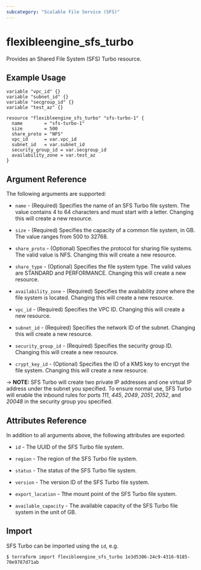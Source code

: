 ```yaml
---
subcategory: "Scalable File Service (SFS)"
---
```


# flexibleengine_sfs_turbo

Provides an Shared File System (SFS) Turbo resource.

## Example Usage

```hcl
variable "vpc_id" {}
variable "subnet_id" {}
variable "secgroup_id" {}
variable "test_az" {}

resource "flexibleengine_sfs_turbo" "sfs-turbo-1" {
  name        = "sfs-turbo-1"
  size        = 500
  share_proto = "NFS"
  vpc_id      = var.vpc_id
  subnet_id   = var.subnet_id
  security_group_id = var.secgroup_id
  availability_zone = var.test_az
}
```

## Argument Reference

The following arguments are supported:

* `name` - (Required) Specifies the name of an SFS Turbo file system. The value contains 4 to 64
  characters and must start with a letter. Changing this will create a new resource.

* `size` - (Required) Specifies the capacity of a common file system, in GB. The value ranges from 500 to 32768.

* `share_proto` - (Optional) Specifies the protocol for sharing file systems. The valid value is NFS.
  Changing this will create a new resource.

* `share_type` - (Optional) Specifies the file system type. The valid values are STANDARD and PERFORMANCE.
  Changing this will create a new resource.

* `availability_zone` - (Required) Specifies the availability zone where the file system is located.
  Changing this will create a new resource.

* `vpc_id` - (Required) Specifies the VPC ID. Changing this will create a new resource.

* `subnet_id` - (Required) Specifies the network ID of the subnet. Changing this will create a new resource.

* `security_group_id` - (Required) Specifies the security group ID. Changing this will create a new resource.

* `crypt_key_id` - (Optional) Specifies the ID of a KMS key to encrypt the file system.
  Changing this will create a new resource.

-> **NOTE:**
  SFS Turbo will create two private IP addresses and one virtual IP address under the subnet you specified.
  To ensure normal use, SFS Turbo will enable the inbound rules for ports *111*, *445*, *2049*, *2051*, *2052*,
  and *20048* in the security group you specified.

## Attributes Reference

In addition to all arguments above, the following attributes are exported:

* `id` - The UUID of the SFS Turbo file system.

* `region` - The region of the SFS Turbo file system.

* `status` - The status of the SFS Turbo file system.

* `version` - The version ID of the SFS Turbo file system.

* `export_location` - Tthe mount point of the SFS Turbo file system.

* `available_capacity` - The available capacity of the SFS Turbo file system in the unit of GB.

## Import

SFS Turbo can be imported using the `id`, e.g.

```
$ terraform import flexibleengine_sfs_turbo 1e3d5306-24c9-4316-9185-70e9787d71ab
```

